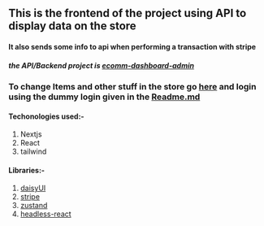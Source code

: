 ## This is the frontend of the project using API to display data on the store
#### It also sends some info to api when performing a transaction with stripe
##### the API/Backend project is [ecomm-dashboard-admin](https://github.com/DhrishP/ecomm-dashboard-admin)

### To change Items and other stuff in the store go [here](https://github.com/DhrishP/ecomm-dashboard-admin) and login using the dummy login given in the [Readme.md](https://github.com/DhrishP/ecomm-dashboard-admin/blob/main/README.md)

#### Techonologies used:-
1. Nextjs 
1. React
1. tailwind

#### Libraries:-
1. [daisyUI](https://daisyui.com/)
1. [stripe](https://stripe.com)
1. [zustand](https://zustand.com)
1. [headless-react](https://headlessui.com/)


